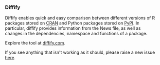 ### Diffify

Diffify enables quick and easy comparison between different versions of R packages stored on [CRAN](https://cran.r-project.org/) and Python packages stored on [PyPI](https://pypi.org/). In particular, diffify provides information from the News file, as well as changes in the dependencies, namespace and functions of a package.

Explore the tool at [diffify.com](https://diffify.com/).

If you see anything that isn't working as it should, please raise a new issue [here](https://github.com/jumpingrivers/diffify/issues). 
